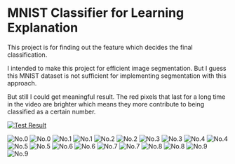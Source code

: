# MNIST Classifier for Learning Explanation

This project is for finding out the feature which decides the final classification.

I intended to make this project for efficient image segmentation.
But I guess this MNIST dataset is not sufficient for implementing segmentation with this approach.

But still I could get meaningful result.
The red pixels that last for a long time in the video are brighter which means they more contribute to being classified as a certain number.


[![Test Result](./result/5/No.5_0.50_True_1.00.png)](https://youtu.be/riGnxcfSY2c)


![No.0](./result/0/No.0_1.10_True_1.00.png)
![No.0](./result/0/No.0_0.55_True_1.00.png)
![No.1](./result/1/No.1_1.10_True_1.00.png)
![No.1](./result/1/No.1_0.50_True_1.00.png)
![No.2](./result/2/No.2_1.10_True_1.00.png)
![No.2](./result/2/No.2_0.45_True_1.00.png)
![No.3](./result/3/No.3_1.10_True_1.00.png)
![No.3](./result/3/No.3_0.35_True_1.00.png)
![No.4](./result/4/No.4_1.10_True_1.00.png)
![No.4](./result/4/No.4_0.55_True_1.00.png)
![No.5](./result/5/No.5_1.10_True_1.00.png)
![No.5](./result/5/No.5_0.50_True_1.00.png)
![No.6](./result/6/No.6_1.10_True_1.00.png)
![No.6](./result/6/No.6_0.50_True_1.00.png)
![No.7](./result/7/No.7_1.10_True_1.00.png)
![No.7](./result/7/No.7_0.45_True_1.00.png)
![No.8](./result/8/No.8_1.10_True_1.00.png)
![No.8](./result/8/No.8_0.45_True_1.00.png)
![No.9](./result/9/No.9_1.10_True_1.00.png)
![No.9](./result/9/No.9_0.45_True_1.00.png)

